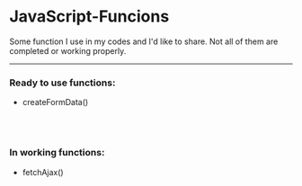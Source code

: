 # JavaScript-Funcions

Some function I use in my codes and I'd like to share. Not all of them are completed or working properly.

<hr>
<h3>Ready to use functions:</h3>
<ul>
  <li>createFormData()</li>
</ul>

<br><br>

<h3>In working functions:</h3>
<ul>
  <li>fetchAjax()</li>
</ul>
